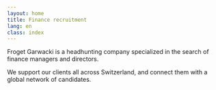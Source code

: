 ```yaml
---
layout: home
title: Finance recruitment
lang: en
class: index
---
```


Froget Garwacki is a headhunting company specialized in the search of
finance managers and directors.

 We support our clients all across
 Switzerland, and connect them with a global network of candidates.
